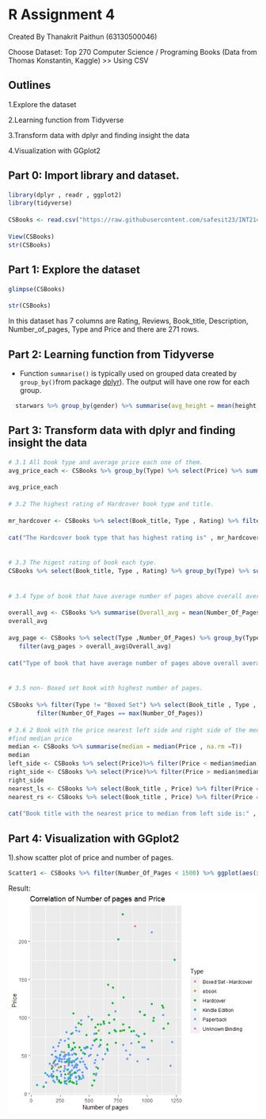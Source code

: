 # R Assignment 4
Created By Thanakrit Paithun (63130500046)

Choose Dataset: Top 270 Computer Science / Programing Books (Data from Thomas Konstantin, Kaggle) >> Using CSV

## Outlines

1.Explore the dataset

2.Learning function from Tidyverse

3.Transform data with dplyr and finding insight the data

4.Visualization with GGplot2


## Part 0: Import library and dataset.

```R
library(dplyr , readr , ggplot2)
library(tidyverse)

CSBooks <- read.csv("https://raw.githubusercontent.com/safesit23/INT214-Statistics/main/datasets/prog_book.csv")

View(CSBooks)
str(CSBooks)
```

## Part 1: Explore the dataset

```R
glimpse(CSBooks)

str(CSBooks)
```
  In this dataset has 7 columns are Rating, Reviews, Book_title, Description, Number_of_pages, Type and Price and there are 271 rows.
  
## Part 2: Learning function from Tidyverse
- Function `summarise()` is typically used on grouped data created by `group_by()`from package [dplyr](https://dplyr.tidyverse.org/articles/dplyr.html#select-columns-with-select)). The output will have one row for each group.

```R
  starwars %>% group_by(gender) %>% summarise(avg_height = mean(height, na.rm =T))

```
## Part 3: Transform data with dplyr and finding insight the data

```R
# 3.1 All book type and average price each one of them.  
avg_price_each <- CSBooks %>% group_by(Type) %>% select(Price) %>% summarise(Price = mean(Price , na.rm = T))

avg_price_each

# 3.2 The highest rating of Hardcover book type and title.

mr_hardcover <- CSBooks %>% select(Book_title, Type , Rating) %>% filter(Type =="Hardcover") %>% filter(Rating == max(Rating)) 

cat("The Hardcover book type that has highest rating is" , mr_hardcover$Book_title,"and rating is",mr_hardcover$Rating)


# 3.3 The higest rating of book each type.
CSBooks %>% select(Book_title, Type , Rating) %>% group_by(Type) %>% summarise(Rating = max(Rating))


# 3.4 Type of book that have average number of pages above overall average.

overall_avg <- CSBooks %>% summarise(Overall_avg = mean(Number_Of_Pages , na.rm = T))
overall_avg
  
avg_page <- CSBooks %>% select(Type ,Number_Of_Pages) %>% group_by(Type) %>% summarise(avg_pages = mean(Number_Of_Pages , na.rm = T)) %>%
   filter(avg_pages > overall_avg$Overall_avg)

cat("Type of book that have average number of pages above overall average are" , avg_page$Type)

 
# 3.5 non- Boxed set book with highest number of pages.

CSBooks %>% filter(Type != "Boxed Set") %>% select(Book_title , Type , Number_Of_Pages , Price) %>%
        filter(Number_Of_Pages == max(Number_Of_Pages))

# 3.6 2 Book with the price nearest left side and right side of the median price.
#find median price
median <- CSBooks %>% summarise(median = median(Price , na.rm =T))
median
left_side <- CSBooks %>% select(Price)%>% filter(Price < median$median)
right_side <- CSBooks %>% select(Price)%>% filter(Price > median$median)
right_side
nearest_ls <- CSBooks %>% select(Book_title , Price) %>% filter(Price == max(left_side$Price))
nearest_rs <- CSBooks %>% select(Book_title , Price) %>% filter(Price == max(right_side$Price))     

cat("Book title with the nearest price to median from left side is:" , nearest_ls$Book_title ,"and right side is:" , nearest_rs$Book_title)

```
## Part 4: Visualization with GGplot2

1).show scatter plot of price and number of pages.

```R
Scatter1 <- CSBooks %>% filter(Number_Of_Pages < 1500) %>% ggplot(aes(x = Number_Of_Pages , y = Price)) +geom_point(aes(color = Type)) + xlab("Number of pages") + ggtitle("Correlation of Number of pages and Price")
```
Result: 
![scatter1](./images/scatterplot1.png)
